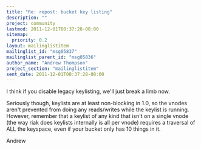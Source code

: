 ```yaml
---
title: "Re: repost: bucket key listing"
description: ""
project: community
lastmod: 2011-12-01T08:37:28-08:00
sitemap:
  priority: 0.2
layout: mailinglistitem
mailinglist_id: "msg05837"
mailinglist_parent_id: "msg05836"
author_name: "Andrew Thompson"
project_section: "mailinglistitem"
sent_date: 2011-12-01T08:37:28-08:00
---
```



I think if you disable legacy keylisting, we'll just break a limb now.

Seriously though, keylists are at least non-blocking in 1.0, so the
vnodes aren't prevented from doing any reads/writes while the keylist is
running. However, remember that a keylist of any kind that isn't on a
single vnode (the way riak does keylists internally is all per vnode)
requires a traversal of ALL the keyspace, even if your bucket only has
10 things in it.

Andrew

